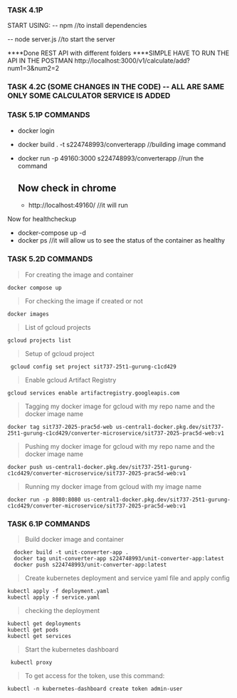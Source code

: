 ### TASK 4.1P
START USING:
 -- npm //to install dependencies

 -- node server.js //to start the server

 ****Done REST API with different folders
 ****SIMPLE HAVE TO RUN THE API IN THE POSTMAN
http://localhost:3000/v1/calculate/add?num1=3&num2=2 

### TASK 4.2C (SOME CHANGES IN THE CODE) -- ALL ARE SAME ONLY SOME CALCULATOR SERVICE IS ADDED

### TASK 5.1P COMMANDS
- docker login
- docker build . -t s224748993/converterapp //building image command
- docker run -p 49160:3000 s224748993/converterapp //run the command

  ## Now check in chrome
  - http://localhost:49160/  //it will run
 
 Now for healthcheckup
 - docker-compose up -d
 - docker ps //it will allow us to see the status of the container as healthy


### TASK 5.2D COMMANDS

 > For creating the image and container
  ```
  docker compose up  
  ```  

  > For checking the image if created or not
  ```
  docker images
  ```

  > List of gcloud projects
  ```
  gcloud projects list
  ```

  > Setup of gcloud project
  ```
   gcloud config set project sit737-25t1-gurung-c1cd429
  ```
  
  > Enable gcloud Artifact Registry
  ```
  gcloud services enable artifactregistry.googleapis.com
  ```

  > Tagging my docker image for gcloud with my repo name and the docker image name
  ```
  docker tag sit737-2025-prac5d-web us-central1-docker.pkg.dev/sit737-25t1-gurung-c1cd429/converter-microservice/sit737-2025-prac5d-web:v1
  ```

  > Pushing my docker image for gcloud with my repo name and the docker image name
  ```
  docker push us-central1-docker.pkg.dev/sit737-25t1-gurung-c1cd429/converter-microservice/sit737-2025-prac5d-web:v1
  ```

  > Running my docker image from gcloud with my image name
  ```
  docker run -p 8080:8080 us-central1-docker.pkg.dev/sit737-25t1-gurung-c1cd429/converter-microservice/sit737-2025-prac5d-web:v1
  ```


### TASK 6.1P COMMANDS

  > Build docker image and container
  ```
    docker build -t unit-converter-app .
    docker tag unit-converter-app s224748993/unit-converter-app:latest
    docker push s224748993/unit-converter-app:latest
  ```  

  > Create kubernetes deployment and service yaml file and apply config
  ```
  kubectl apply -f deployment.yaml
  kubectl apply -f service.yaml
  ```

  > checking the deployment
  ```
  kubectl get deployments
  kubectl get pods
  kubectl get services
  ```

  > Start the kubernetes dashboard
  ```
   kubectl proxy
  ```
  
  > To get access for the token, use this command:
  ```
  kubectl -n kubernetes-dashboard create token admin-user
  ```